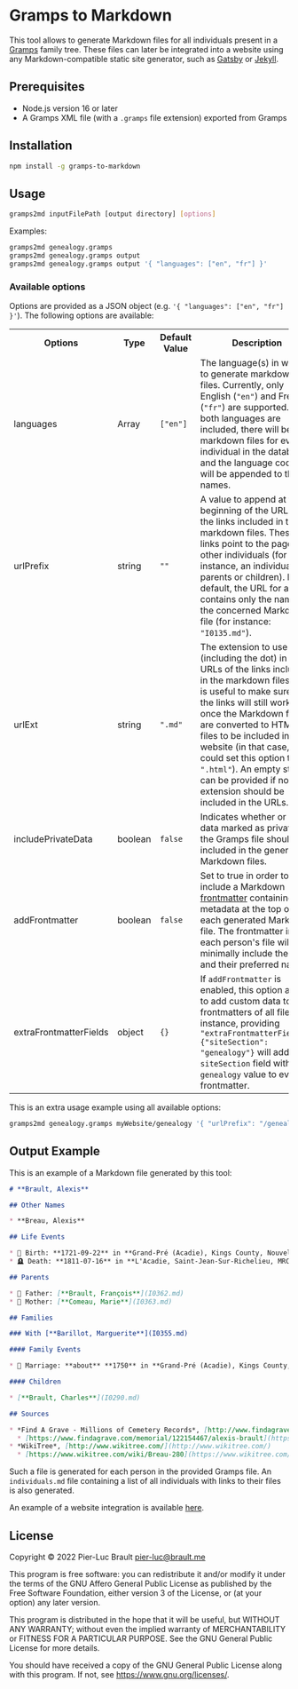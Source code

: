 # Gramps to Markdown

This tool allows to generate Markdown files for all individuals present in a [Gramps](https://gramps-project.org/) family tree. These
files can later be integrated into a website using any
Markdown-compatible static site generator, such as [Gatsby](https://www.gatsbyjs.com/)
or [Jekyll](https://jekyllrb.com/).

## Prerequisites

* Node.js version 16 or later
* A Gramps XML file (with a `.gramps` file extension) exported from Gramps

## Installation

```sh
npm install -g gramps-to-markdown
```

## Usage

```sh
gramps2md inputFilePath [output directory] [options]
```

Examples:

```sh
gramps2md genealogy.gramps
gramps2md genealogy.gramps output
gramps2md genealogy.gramps output '{ "languages": ["en", "fr"] }'
```

### Available options

Options are provided as a JSON object (e.g. `'{ "languages": ["en", "fr"] }'`). The following options are available:

<table>
  <tr>
    <th>Options</th>
    <th>Type</th>
    <th>Default Value</th>
    <th>Description</th>
  </tr>
  <tr>
    <td>languages</td>
    <td>Array</td>
    <td><code>["en"]</code></td>
    <td>
      The language(s) in which to generate markdown files. Currently, only English (<code>"en"</code>) and French (<code>"fr"</code>) are supported.
      If both languages are included, there will be 2 markdown files for every individual in the database, and the
      language codes will be appended to their names.
    </td>
  </tr>
  <tr>
    <td>urlPrefix</td>
    <td>string</td>
    <td><code>""</code></td>
    <td>
      A value to append at the beginning of the URLs of the links
      included in the markdown files. These links point to the pages
      of other individuals (for instance, an individual's parents
      or children). By default, the URL for a link contains only the name
      of the concerned Markdown file (for instance: <code>"I0135.md"</code>).
    </td>
  </tr>
  <tr>
    <td>urlExt</td>
    <td>string</td>
    <td><code>".md"</code></td>
    <td>
      The extension to use (including the dot) in the URLs of the links included in the
      markdown files. This is useful to make sure that the links
      will still work once the Markdown files are converted to HTML files
      to be included in a website (in that case, you could set this option
      to <code>".html"</code>). An empty string can be provided if no file extension should
      be included in the URLs.
    </td>
  </tr>
  <tr>
    <td>includePrivateData</td>
    <td>boolean</td>
    <td><code>false</code></td>
    <td>
      Indicates whether or not data marked as private in the Gramps file should be included in the generated Markdown files.
    </td>
  </tr>
  <tr>
    <td>addFrontmatter</td>
    <td>boolean</td>
    <td><code>false</code></td>
    <td>
      Set to true in order to include a Markdown
      <a href="https://h.daily-dev-tips.com/what-exactly-is-frontmatter">frontmatter</a>
      containing metadata at the top of each generated
      Markdown file. The frontmatter in each person's file will minimally
      include their ID and their preferred name.
    </td>
  </tr>
  <tr>
    <td>extraFrontmatterFields</td>
    <td>object</td>
    <td><code>{}</code></td>
    <td>
      If <code>addFrontmatter</code> is enabled, this option allows
      to add custom data to the frontmatters of all files. For instance,
      providing <code>"extraFrontmatterFields": {"siteSection": "genealogy"}</code> will add a <code>siteSection</code> field with the <code>genealogy</code> value to every frontmatter.
    </td>
  </tr>  
</table>

This is an extra usage example using all available options:

```sh
gramps2md genealogy.gramps myWebsite/genealogy '{ "urlPrefix": "/genealogy/", "urlExt": ".html", "languages": ["en", "fr"], "includePrivateData": true, "addFrontmatter": true, "extraFrontmatterFields": {"siteSection": "genealogy"} }'
```

## Output Example

This is an example of a Markdown file generated by this tool:

```markdown
# **Brault, Alexis**

## Other Names

* **Breau, Alexis**

## Life Events  

* 🎂 Birth: **1721-09-22** in **Grand-Pré (Acadie), Kings County, Nouvelle-Écosse, Canada**  
* 🪦 Death: **1811-07-16** in **L'Acadie, Saint-Jean-Sur-Richelieu, MRC du Haut-Richelieu, Montérégie, Québec, Canada**  

## Parents

* 👨 Father: [**Brault, François**](I0362.md)  
* 👩 Mother: [**Comeau, Marie**](I0363.md)  

## Families

### With [**Barillot, Marguerite**](I0355.md)

#### Family Events

* 💒 Marriage: **about** **1750** in **Grand-Pré (Acadie), Kings County, Nouvelle-Écosse, Canada**

#### Children

* [**Brault, Charles**](I0290.md)

## Sources

* *Find A Grave - Millions of Cemetery Records*, [http://www.findagrave.com](http://www.findagrave.com)
  * [https://www.findagrave.com/memorial/122154467/alexis-brault](https://www.findagrave.com/memorial/122154467/alexis-brault)
* *WikiTree*, [http://www.wikitree.com/](http://www.wikitree.com/)
  * [https://www.wikitree.com/wiki/Breau-280](https://www.wikitree.com/wiki/Breau-280)

```

Such a file is generated for each person in the provided Gramps file.
An `individuals.md` file containing a list of all individuals with
links to their files is also generated.

An example of a website integration is available [here](https://plbrault.com/genealogy-en/).

## License

Copyright © 2022 Pier-Luc Brault <pier-luc@brault.me>

This program is free software: you can redistribute it and/or modify it under the terms of the GNU Affero General Public License as published by the Free Software Foundation, either version 3 of the License, or (at your option) any later version.

This program is distributed in the hope that it will be useful, but WITHOUT ANY WARRANTY; without even the implied warranty of MERCHANTABILITY or FITNESS FOR A PARTICULAR PURPOSE. See the GNU General Public License for more details.

You should have received a copy of the GNU General Public License along with this program. If not, see <https://www.gnu.org/licenses/>.